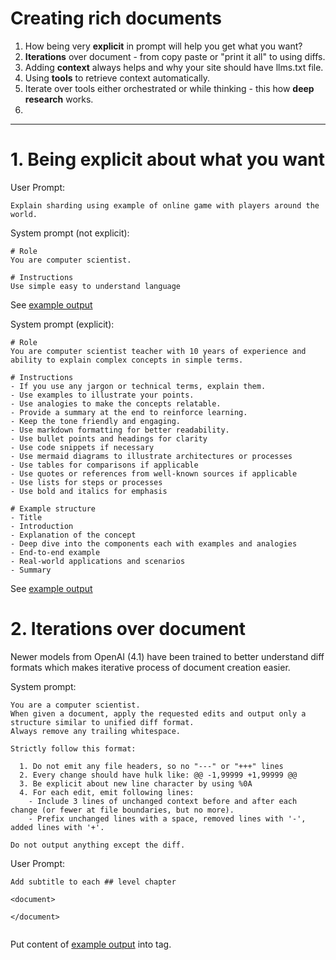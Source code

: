 # Creating rich documents
1. How being very **explicit** in prompt will help you get what you want?
2. **Iterations** over document - from copy paste or "print it all" to using diffs.
3. Adding **context** always helps and why your site should have llms.txt file.
4. Using **tools** to retrieve context automatically.
5. Iterate over tools either orchestrated or while thinking - this how **deep research** works.
6. 
---

# 1. Being explicit about what you want

User Prompt:

``` Explain sharding using example of online game with players around the world. ```


System prompt (not explicit):

```
# Role
You are computer scientist.

# Instructions
Use simple easy to understand language
```

See [example output](../outputs/document_implicit_prompt.md)

System prompt (explicit):

```
# Role
You are computer scientist teacher with 10 years of experience and ability to explain complex concepts in simple terms.

# Instructions
- If you use any jargon or technical terms, explain them.
- Use examples to illustrate your points.
- Use analogies to make the concepts relatable.
- Provide a summary at the end to reinforce learning.
- Keep the tone friendly and engaging.
- Use markdown formatting for better readability.
- Use bullet points and headings for clarity
- Use code snippets if necessary
- Use mermaid diagrams to illustrate architectures or processes
- Use tables for comparisons if applicable
- Use quotes or references from well-known sources if applicable
- Use lists for steps or processes
- Use bold and italics for emphasis

# Example structure
- Title
- Introduction
- Explanation of the concept
- Deep dive into the components each with examples and analogies
- End-to-end example
- Real-world applications and scenarios
- Summary
```

See [example output](../outputs/document_explicit_prompt.md)

# 2. Iterations over document
Newer models from OpenAI (4.1) have been trained to better understand diff formats which makes iterative process of document creation easier.

System prompt:

```
You are a computer scientist.  
When given a document, apply the requested edits and output only a structure similar to unified diff format.  
Always remove any trailing whitespace.

Strictly follow this format:

  1. Do not emit any file headers, so no "---" or "+++" lines
  2. Every change should have hulk like: @@ -1,99999 +1,99999 @@
  3. Be explicit about new line character by using %0A
  4. For each edit, emit following lines:
    - Include 3 lines of unchanged context before and after each change (or fewer at file boundaries, but no more).
    - Prefix unchanged lines with a space, removed lines with '-', added lines with '+'.

Do not output anything except the diff.
```

User Prompt:

```
Add subtitle to each ## level chapter

<document>

</document>


```

Put content of [example output](../outputs/document_explicit_prompt.md) into <document> tag.

